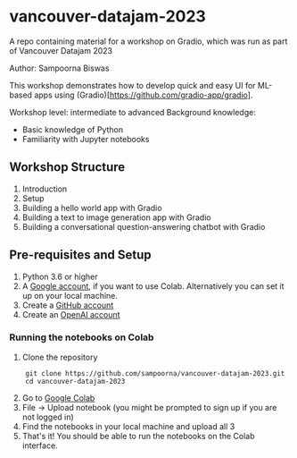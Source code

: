 # vancouver-datajam-2023
A repo containing material for a workshop on Gradio, which was run as part of Vancouver Datajam 2023

Author: Sampoorna Biswas

This workshop demonstrates how to develop quick and easy UI for ML-based apps using (Gradio)[https://github.com/gradio-app/gradio].

Workshop level: intermediate to advanced
Background knowledge: 
- Basic knowledge of Python
- Familiarity with Jupyter notebooks

## Workshop Structure
1. Introduction
2. Setup
3. Building a hello world app with Gradio
4. Building a text to image generation app with Gradio
5. Building a conversational question-answering chatbot with Gradio

## Pre-requisites and Setup

1. Python 3.6 or higher
2. A [Google account](https://accounts.google.com/signup/v2/createaccount), if you want to use Colab. Alternatively you can set it up on your local machine.
3. Create a [GitHub account](https://docs.github.com/en/get-started/signing-up-for-github/signing-up-for-a-new-github-account)
4. Create an [OpenAI account](https://platform.openai.com/signup)

### Running the notebooks on Colab
1. Clone the repository
```
    git clone https://github.com/sampoorna/vancouver-datajam-2023.git
    cd vancouver-datajam-2023
```
2. Go to [Google Colab](https://colab.research.google.com/)
3. File -> Upload notebook (you might be prompted to sign up if you are not logged in)
4. Find the notebooks in your local machine and upload all 3
5. That's it! You should be able to run the notebooks on the Colab interface.